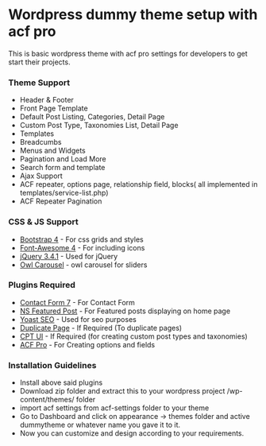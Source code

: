 # Wordpress dummy theme setup with acf pro

This is basic wordpress theme with acf pro settings for developers to get start their projects.

### Theme Support

* Header & Footer
* Front Page Template
* Default Post Listing, Categories, Detail Page
* Custom Post Type, Taxonomies List, Detail Page
* Templates
* Breadcumbs
* Menus and Widgets
* Pagination and Load More
* Search form and template
* Ajax Support
* ACF repeater, options page, relationship field, blocks( all implemented in templates/service-list.php)
* ACF Repeater Pagination


### CSS & JS Support

* [Bootstrap 4](https://getbootstrap.com/docs/4.0/getting-started/download/) - For css grids and styles
* [Font-Awesome 4](https://fontawesome.com/v4.7.0/get-started/) - For including icons
* [jQuery 3.4.1](https://jquery.com/download/) - Used for jQuery
* [Owl Carousel](https://owlcarousel2.github.io/OwlCarousel2/) - owl carousel for sliders



### Plugins Required

* [Contact Form 7](https://wordpress.org/plugins/contact-form-7/) - For Contact Form 
* [NS Featured Post](https://wordpress.org/plugins/ns-featured-posts/) - For Featured posts displaying on home page
* [Yoast SEO](https://wordpress.org/plugins/wordpress-seo/) - Used for seo purposes
* [Duplicate Page](https://wordpress.org/plugins/duplicate-page/) -  If Required (To duplicate pages)
* [CPT UI](https://wordpress.org/plugins/custom-post-type-ui/) - If Required (for creating custom post types and taxonomies)
* [ACF Pro](https://www.advancedcustomfields.com/pro/) - For Creating options and fields 

### Installation Guidelines

* Install above said plugins
* Download zip folder and extract this to your wordpress project /wp-content/themes/ folder
* import acf settings from acf-settings folder to your theme
* Go to Dashboard and click on appearance -> themes folder and active dummytheme or whatever name you gave it to it.
* Now you can customize and design according to your requirements.
